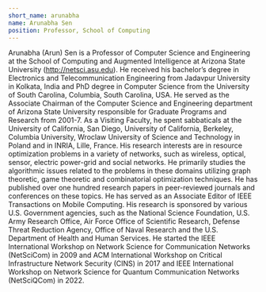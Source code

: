 ```yaml
---
short_name: arunabha 
name: Arunabha Sen
position: Professor, School of Computing
---
```

Arunabha (Arun) Sen is a Professor of Computer Science and Engineering at the School of Computing and Augmented Intelligence at Arizona State University (http://netsci.asu.edu). He received his bachelor’s degree in Electronics and Telecommunication Engineering from Jadavpur University in Kolkata, India and PhD degree in Computer Science from the University of South Carolina, Columbia, South Carolina, USA. He served as the Associate Chairman of the Computer Science and Engineering department of Arizona State University responsible for Graduate Programs and Research from 2001-7. As a Visiting Faculty, he spent sabbaticals at the University of California, San Diego, University of California, Berkeley, Columbia University, Wroclaw University of Science and Technology in Poland and in INRIA, Lille, France. His research interests are in resource optimization problems in a variety of networks, such as wireless, optical, sensor, electric power-grid and social networks. He primarily studies the algorithmic issues related to the problems in these domains utilizing graph theoretic, game theoretic and combinatorial optimization techniques. He has published over one hundred research papers in peer-reviewed journals and conferences on these topics. He has served as an Associate Editor of IEEE Transactions on Mobile Computing. His research is sponsored by various U.S. Government agencies, such as the National Science Foundation, U.S. Army Research Office, Air Force Office of Scientific Research, Defense Threat Reduction Agency, Office of Naval Research and the U.S. Department of Health and Human Services. He started the IEEE International Workshop on Network Science for Communication Networks (NetSciCom) in 2009 and ACM International Workshop on Critical Infrastructure Network Security (CINS) in 2017 and IEEE International Workshop on Network Science for Quantum Communication Networks (NetSciQCom) in 2022.
